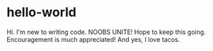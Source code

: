 # hello-world
Hi. I'm new to writing code. NOOBS UNITE!
Hope to keep this going.
Encouragement is much appreciated!
And yes, I love tacos.

